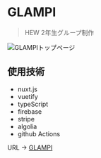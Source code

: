 # GLAMPI

> HEW 2年生グループ制作

![GLAMPIトップページ](https://firebasestorage.googleapis.com/v0/b/j4k1-b789f.appspot.com/o/Screen%20Shot%202020-04-14%20at%2017.32.48.png?alt=media&token=2d3a0d38-e0c6-449c-bbd3-b1f5a245672b)

## 使用技術
- nuxt.js
- vuetify
- typeScript
- firebase
- stripe
- algolia
- github Actions 
 
URL -> [GLAMPI](https://glampi.web.app/)


